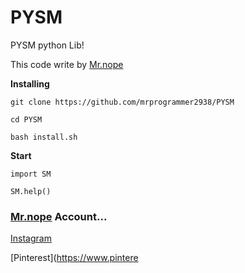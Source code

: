 # PYSM
PYSM python Lib!

This code write by [Mr.nope](https://github.com/mrprogrammer2938)

**Installing**
```
git clone https://github.com/mrprogrammer2938/PYSM

cd PYSM

bash install.sh
```

**Start**
```
import SM

SM.help()
```

### [Mr.nope](https://github.com/mrprogrammer2938) Account...

[Instagram](https://instagram.com/programmer2938)

[Pinterest](https://www.pintere
